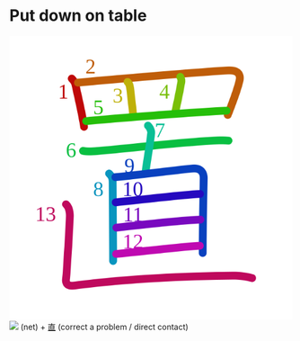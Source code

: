 # Put down on table
![置](../kanji-colorize/7f6e.svg)
![](http://www.kanjidamage.com/assets/radsmall/net-f0dbc8c140414638c746161c4f76837d8f00f894d1c4a23e5cc5c70d4a6f81ff.jpg) (net) + [直](直.md) (correct a problem / direct contact) 